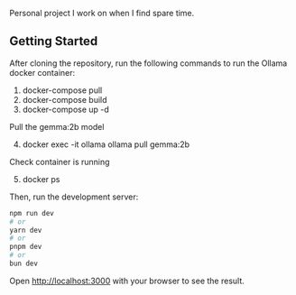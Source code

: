 Personal project I work on when I find spare time. 

## Getting Started

After cloning the repository, run the following commands to run the Ollama docker container:

  1. docker-compose pull
  2. docker-compose build
  3. docker-compose up -d

Pull the gemma:2b model

  4. docker exec -it ollama ollama pull gemma:2b
     
Check container is running

  5. docker ps

Then, run the development server:

```bash
npm run dev
# or
yarn dev
# or
pnpm dev
# or
bun dev
```

Open [http://localhost:3000](http://localhost:3000) with your browser to see the result.

